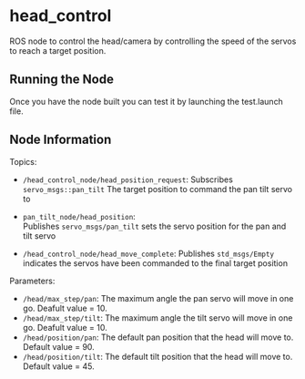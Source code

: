 # head_control

ROS node to control the head/camera by controlling the speed of the servos to reach a target position.

## Running the Node

Once you have the node built you can test it by launching the test.launch file.

## Node Information
Topics:

* `/head_control_node/head_position_request`:
  Subscribes `servo_msgs::pan_tilt` The target position to command the pan tilt servo to 

* `pan_tilt_node/head_position`:  
  Publishes `servo_msgs/pan_tilt` sets the servo position for the pan and tilt servo
  
* `/head_control_node/head_move_complete`:
  Publishes `std_msgs/Empty` indicates the servos have been commanded to the final target position  
  
Parameters:

* `/head/max_step/pan`: The maximum angle the pan servo will move in one go. Deafult value = 10.
* `/head/max_step/tilt`: The maximum angle the tilt servo will move in one go. Deafult value = 10.
* `/head/position/pan`: The default pan position that the head will move to. Default value = 90.
* `/head/position/tilt`: The default tilt position that the head will move to. Default value = 45.
